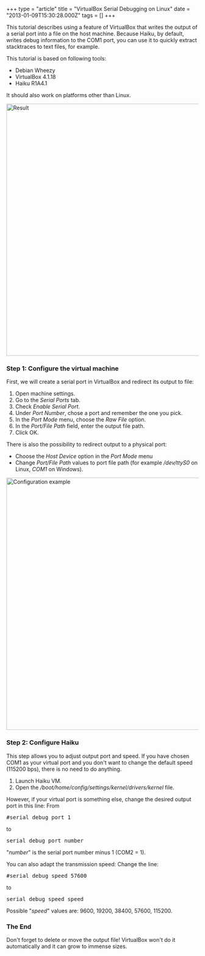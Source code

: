 +++
type = "article"
title = "VirtualBox Serial Debugging on Linux"
date = "2013-01-09T15:30:28.000Z"
tags = []
+++

This tutorial describes using a feature of VirtualBox that writes the output of a serial port into a file on the host machine. Because Haiku, by default, writes debug information to the COM1 port, you can use it to quickly extract stacktraces to text files, for example.

This tutorial is based on following tools:
<ul>
 <li>Debian Wheezy</li>
 <li>VirtualBox 4.1.18</li>
 <li>Haiku R1A4.1</li>
</ul>

It should also work on platforms other than Linux.

<img alt="Result" width="660" src="https://sites.google.com/site/nyhusr/Home/haiku-os-files/haikuarticles/virtualbox-linux-debugging/image1.png" />

<h3 id="part_vm">Step 1: Configure the virtual machine</h3>
First, we will create a serial port in VirtualBox and redirect its output to file:
<ol>
 <li>Open machine settings.</li>
 <li>Go to the <em>Serial Ports</em> tab.</li>
 <li>Check <em>Enable Serial Port</em>.</li>
 <li>Under <em>Port Number</em>, chose a port and remember the one you pick.</li>
 <li>In the <em>Port Mode</em> menu, choose the <em>Raw File</em> option.</li>
 <li>In the <em>Port/File Path</em> field, enter the output file path.</li>
 <li>Click OK.</li>
</ol>

<div class="alert alert-info">There is also the possibility to redirect output to a physical port:
<ul>
 <li>Choose the <em>Host Device</em> option in the <em>Port Mode</em> menu</li>
 <li>Change <em>Port/File Path</em> values to port file path (for example <em>/dev/ttyS0</em> on Linux, <em>COM1</em> on Windows).</li>
</ul>
</div>

<img alt="Configuration example" width="660" src="https://sites.google.com/site/nyhusr/Home/haiku-os-files/haikuarticles/virtualbox-linux-debugging/image2.png" />

<h3 id="part_haiku">Step 2: Configure Haiku</h3>
This step allows you to adjust output port and speed. If you have chosen COM1 as your virtual port and you don't want to change the default speed (115200 bps), there is no need to do anything.
<ol>
 <li>Launch Haiku VM.</li>
 <li>Open the <em>/boot/home/config/settings/kernel/drivers/kernel</em> file.</li>
</ol>
However, if your virtual port is something else, change the desired output port in this line:
From
<pre>#serial_debug_port 1</pre>
to
<pre>serial_debug_port number</pre>

"<em>number</em>" is the serial port number minus 1 (COM2 = 1).

You can also adapt the  transmission speed:
Change the line:
<pre>#serial_debug_speed 57600</pre>
to
<pre>serial_debug_speed speed</pre>
Possible "<em>speed</em>" values are: 9600, 19200, 38400, 57600, 115200.

<h3 id="part_finish">The End</h3>
<div class="alert alert-warning">Don't forget to delete or move the output file! VirtualBox won't do it automatically and it can grow to immense sizes.</div>